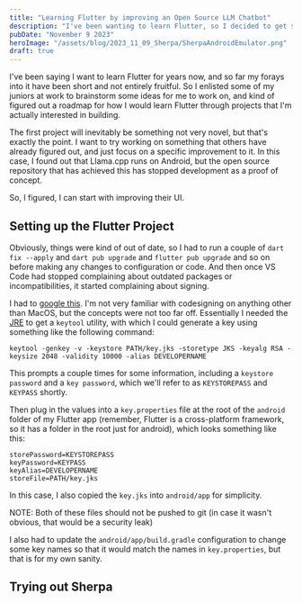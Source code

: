 ```yaml
---
title: "Learning Flutter by improving an Open Source LLM Chatbot"
description: "I've been wanting to learn Flutter, so I decided to get started with a project"
pubDate: "November 9 2023"
heroImage: "/assets/blog/2023_11_09_Sherpa/SherpaAndroidEmulator.png"
draft: true
---
```


I've been saying I want to learn Flutter for years now, and so far my forays into it have been short and not entirely fruitful. So I enlisted some of my juniors at work to brainstorm some ideas for me to work on, and kind of figured out a roadmap for how I would learn Flutter through projects that I'm actually interested in building. 

The first project will inevitably be something not very novel, but that's exactly the point. I want to try working on something that others have already figured out, and just focus on a specific improvement to it. In this case, I found out that Llama.cpp runs on Android, but the open source repository that has achieved this has stopped development as a proof of concept. 

So, I figured, I can start with improving their UI. 

## Setting up the Flutter Project

Obviously, things were kind of out of date, so I had to run a couple of `dart fix --apply` and `dart pub upgrade` and `flutter pub upgrade` and so on before making any changes to configuration or code. And then once VS Code had stopped complaining about outdated packages or incompatibilities, it started complaining about signing. 

I had to [google this](https://blog.codemagic.io/the-simple-guide-to-android-code-signing/). I'm not very familiar with codesigning on anything other than MacOS, but the concepts were not too far off. Essentially I needed the [JRE](www.java.com) to get a `keytool` utility, with which I could generate a key using something like the following command:

`keytool -genkey -v -keystore PATH/key.jks -storetype JKS -keyalg RSA -keysize 2048 -validity 10000 -alias DEVELOPERNAME`

This prompts a couple times for some information, including a `keystore password` and a `key password`, which we'll refer to as `KEYSTOREPASS` and `KEYPASS` shortly. 

Then plug in the values into a `key.properties` file at the root of the `android` folder of my Flutter app (remember, Flutter is a cross-platform framework, so it has a folder in the root just for android), which looks something like this:


```
storePassword=KEYSTOREPASS
keyPassword=KEYPASS
keyAlias=DEVELOPERNAME
storeFile=PATH/key.jks
```

In this case, I also copied the `key.jks` into `android/app` for simplicity. 

NOTE: Both of these files should not be pushed to git (in case it wasn't obvious, that would be a security leak)

I also had to update the `android/app/build.gradle` configuration to change some key names so that it would match the names in `key.properties`, but that is for my own sanity. 

## Trying out Sherpa


